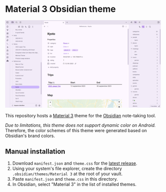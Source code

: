 # Material 3 Obsidian theme

![Screenshot](screenshot.png)

This repository hosts a [Material 3](https://m3.material.io/) theme for the [Obsidian](https://obsidian.md/) note-taking tool.

*Due to limitations, this theme does not support dynamic color on Android.* Therefore, the color schemes of this theme were generated based on Obsidian's brand colors.

## Manual installation
1. Download `manifest.json` and `theme.css` for the [latest release](https://github.com/HarmfulBreeze/obsidian-material-3-theme/releases/latest).
2. Using your system's file explorer, create the directory `.obsidian/themes/Material 3` at the root of your vault.
3. Paste `manifest.json` and `theme.css` in this directory.
4. In Obsidian, select "Material 3" in the list of installed themes.

